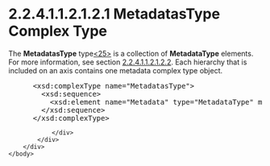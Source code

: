 <html dir="LTR" xmlns:mshelp="http://msdn.microsoft.com/mshelp" xmlns:ddue="http://ddue.schemas.microsoft.com/authoring/2003/5" xmlns:xlink="http://www.w3.org/1999/xlink" xmlns:tool="http://www.microsoft.com/tooltip">
    <head>
        <meta http-equiv="Content-Type" content="text/html; CHARSET=utf-8"></meta>
        <meta name="save" content="history"></meta>
        <title>2.2.4.1.1.2.1.2.1 MetadatasType Complex Type</title>
        <xml>
            <mshelp:toctitle title="2.2.4.1.1.2.1.2.1 MetadatasType Complex Type"></mshelp:toctitle>
            <mshelp:rltitle title="[MS-SSAS]: MetadatasType Complex Type"></mshelp:rltitle>
            <mshelp:keyword index="A" term="9f00f54e-8709-479a-8044-d706ffb119ff"></mshelp:keyword>
            <mshelp:attr name="DCSext.ContentType" value="open specification"></mshelp:attr>
            <mshelp:attr name="AssetID" value="9f00f54e-8709-479a-8044-d706ffb119ff"></mshelp:attr>
            <mshelp:attr name="TopicType" value="kbRef"></mshelp:attr>
            <mshelp:attr name="DCSext.Title" value="[MS-SSAS]: MetadatasType Complex Type" />
        </xml>
    </head>
    <body>
        <div id="header">
            <h1 class="heading">2.2.4.1.1.2.1.2.1 MetadatasType Complex Type</h1>
        </div>
        <div id="mainSection">
            <div id="mainBody">
                <div id="allHistory" class="saveHistory"></div>
                <div id="sectionSection0" class="section" name="collapseableSection">
                    

<p>The <b>MetadatasType</b> type<a id="Appendix_A_Target_25"></a><a href="b9ac4859-2662-44ca-b131-9addd8b953dc.md#Appendix_A_25" aria-label="Product behavior note 25">&lt;25&gt;</a> is a
collection of <b>MetadataType</b> elements. For more information, see section <a href="b9248c48-7662-4a79-b7d4-a3132b48bf98.md">2.2.4.1.1.2.1.2.2</a>. Each
hierarchy that is included on an axis contains one metadata complex type
object.</p>

<dl>
<dd>
<div><pre> &lt;xsd:complexType name=&quot;MetadatasType&quot;&gt;
   &lt;xsd:sequence&gt;
     &lt;xsd:element name=&quot;Metadata&quot; type=&quot;MetadataType&quot; minOccurs=&quot;0&quot; maxOccurs=&quot;unbounded&quot; /&gt;
   &lt;/xsd:sequence&gt;
 &lt;/xsd:complexType&gt;
</pre></div>
</dd></dl>


                </div>
            </div>
        </div>
    </body>
</html>